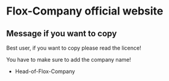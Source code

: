 # Flox-Company official website

## Message if you want to copy
Best user, if you want to copy please read the licence!

You have to make sure to add the company name!

- Head-of-Flox-Company